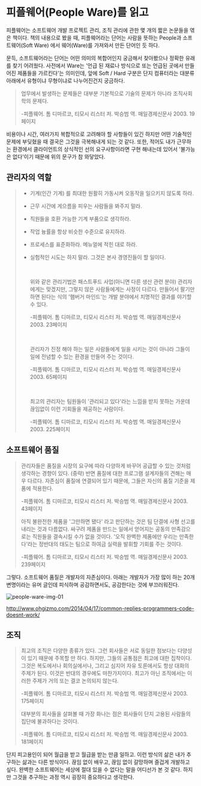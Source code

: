 # 피플웨어(People Ware)를 읽고

피플웨어는 소프트웨어 개발 프로젝트 관리, 조직 관리에 관한 몇 개의 짧은 논문들을 엮은 책이다. 책의 내용으로 봤을 때, 피플웨어라는 단어는 사람을 뜻하는 People과  소프트웨어(Soft Ware) 에서 웨어(Ware)를 가져와서 만든 단어인 듯 하다.

문득, 소프트웨어라는 단어는 어떤 의미의 복합어인지 궁금해서 찾아봤으나 정확한 유래를 찾기 어려웠다. 사전에서 Ware는 '언급 된 재료나 방식으로 또는 언급된 곳에서 만들어진 제품들을 가르킨다'는 의미인데, 앞에 Soft / Hard 구분은 단지 컴퓨터라는 대분류 아래에서 유형이냐 무형이냐로 나누어진건지 궁금하다.

> 업무에서 발생하는 문제들은 대부분 기본적으로 기술의 문제가 아니라 조직사회학의 문제다. 
>
> -피플웨어. 톰 디마르코, 티모시 리스터 저.  박승범 역.  매일경제신문사  2003. 19페이지

비용이나 시간, 여러가지 복합적으로 고려해야 할 사항들이 있긴 하지만 어떤 기술적인 문제에 부딪혔을 때 결국은 그것을 극복해내게 되는 것 같다. 또한, 적어도 내가 근무하는 환경에서 클라이언트의 상식적인 선의 요구사항이라면 구현 해내는데 있어서 '불가능은 없다'이기 때문에 위의 문구가 참 와닿았다.



## 관리자의 역할

> - 기계(인간 기계) 를 최대한 원활히 가동시켜 오동작을 일으키지 않도록 하라.
>
> - 근무 시간에 게으름을 피우는 사람들을 봐주지 말라.
>
> - 직원들을 호환 가능한 기계 부품으로 생각하라.
>
> - 작업 늉률을 항상 비슷한 수준으로 유지하라.
>
> - 프로세스를 표준화하라. 메뉴얼에 적힌 대로 하라.
>
> - 실험적인 시도는 하지 말라. 그것은 본사 경영진들이 할 일이다.
>
>   ​
>
>   위와 같은 관리기법은 패스트푸드 사업(아니면 다른 생산 관련 분야) 관리자에게는 맞겠지만, 그렇지 않은 사람들에게는 사정이 다르다. 만들어서 팔기만 하면 된다는 식의 '햄버거 마인드'는 개발 분야에서 치명적인 결과를 야기할 수 있다. 
>
>   -피플웨어. 톰 디마르코, 티모시 리스터 저.  박승범 역.  매일경제신문사  2003. 23페이지
>
>   ​
>
>   관리자가 진정 해야 하는 일은 사람들에게 일을 시키는 것이 아니라 그들이 일에 전념할 수 있는 환경을 만들어 주는 것이다. 
>
>   -피플웨어. 톰 디마르코, 티모시 리스터 저.  박승범 역.  매일경제신문사  2003. 65페이지
>
>   ​
>
>   최고의 관리자는 팀원들이 '관리되고 있다'라는 느낌을 받지 못하는 가운데 끊임없이 이런 기회들을 제공하는 사람이다. 
>
>   -피플웨어. 톰 디마르코, 티모시 리스터 저.  박승범 역.  매일경제신문사  2003. 225페이지





## 소프트웨어 품질

> 관리자들은 품질을 시장의 요구에 따라 다양하게 바꾸어 공급할 수 있는 것처럼 생각하는 경향이 있다. (중략) 반면 품질에 대한 프로그램 설계자들의 견해는 매우 다르다. 자존심이 품질에 연결되어 있기 때문에, 그들은 자신의 품질 기준을 제품에 적용한다. 
>
> -피플웨어. 톰 디마르코, 티모시 리스터 저.  박승범 역.  매일경제신문사  2003. 43페이지
>
> 
>
> 아직 불완전한 제품을 '그만하면 됐다' 라고 판단하는 것은 팀 단결에 사형 선고를 내리는 것과 다름없다. 싸구려 제품을 만드는 일에서 얻어지는 공동의 만족감으로는 직원들을 결속시킬 수가 없을 것이다. '오직 완벽한 제품에만 우리는 만족한다'라는 정반대의 태도는 팀으로 하여금 실력을 발휘할 기회를 주는 것이다.
>
> -피플웨어. 톰 디마르코, 티모시 리스터 저.  박승범 역.  매일경제신문사  2003. 239페이지



그렇다. 소프트웨어 품질은 개발자의 자존심이다. 아래는 개발자가 가장 많이 하는 20개 변명이라는 유머 글인데 피식하며 공감하면서도, 공감한다는 것에 부끄러워진다.



![people-ware-img-01](images/people-ware-img-01.jpg)

http://www.ohgizmo.com/2014/04/17/common-replies-programmers-code-doesnt-work/



## 조직

> 최고의 조직은 다양한 종류가 있다. 그런 회사들은 서로 동일한 점보다는 다양성이 있기 때문에 주목할 만 하다. 하지만, 그들의 공통점은 최고에 대한 집착이다. 그것은 복도에서나 회의실에서나, 그리고 심지어 자유 토론에서도 항상 대화의 주제가 된다. 이것은 반대의 경우에도 마찬가지이다. 최고가 아닌 조직에서는 이러한 주제가 거의 또는 결코 논의되지 않는다. 
>
> -피플웨어. 톰 디마르코, 티모시 리스터 저.  박승범 역.  매일경제신문사  2003. 175페이지
>
> 
>
> 대부분의 회사들을 살펴볼 때 가장 화나는 점은 회사들이 단지 고용된 사람들의 집단에 불과하다는 것이다.
>
>  -피플웨어. 톰 디마르코, 티모시 리스터 저.  박승범 역.  매일경제신문사  2003. 181페이지



단지 피고용인이 되어 월급을 받고 월급을 받는 만큼 일하고. 이런 방식의 삶은 내가 추구하는 삶과는 다른 방식이다. 끊임 없이 배우고, 끊임 없이 갈망하며 즐겁게 개발하고 싶다. 완벽한 소프트웨어는 세상에 절대 있을 수 없다는 말을 어디선가 본 것 같다. 하지만 그것을 추구하는 과정 역시 굉장히 중요하다고 생각한다.